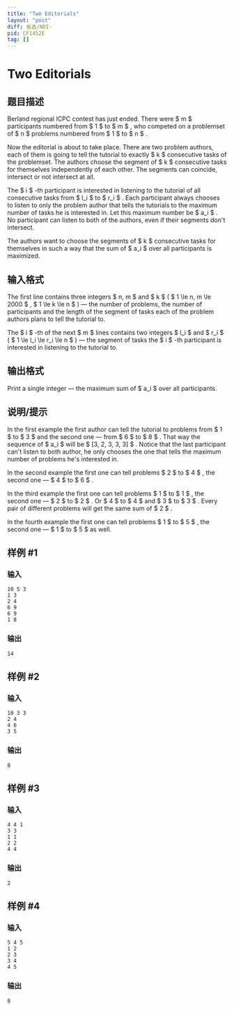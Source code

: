 ```yaml
---
title: "Two Editorials"
layout: "post"
diff: 省选/NOI-
pid: CF1452E
tag: []
---
```


# Two Editorials

## 题目描述

Berland regional ICPC contest has just ended. There were $ m $ participants numbered from $ 1 $ to $ m $ , who competed on a problemset of $ n $ problems numbered from $ 1 $ to $ n $ .

Now the editorial is about to take place. There are two problem authors, each of them is going to tell the tutorial to exactly $ k $ consecutive tasks of the problemset. The authors choose the segment of $ k $ consecutive tasks for themselves independently of each other. The segments can coincide, intersect or not intersect at all.

The $ i $ -th participant is interested in listening to the tutorial of all consecutive tasks from $ l_i $ to $ r_i $ . Each participant always chooses to listen to only the problem author that tells the tutorials to the maximum number of tasks he is interested in. Let this maximum number be $ a_i $ . No participant can listen to both of the authors, even if their segments don't intersect.

The authors want to choose the segments of $ k $ consecutive tasks for themselves in such a way that the sum of $ a_i $ over all participants is maximized.

## 输入格式

The first line contains three integers $ n, m $ and $ k $ ( $ 1 \le n, m \le 2000 $ , $ 1 \le k \le n $ ) — the number of problems, the number of participants and the length of the segment of tasks each of the problem authors plans to tell the tutorial to.

The $ i $ -th of the next $ m $ lines contains two integers $ l_i $ and $ r_i $ ( $ 1 \le l_i \le r_i \le n $ ) — the segment of tasks the $ i $ -th participant is interested in listening to the tutorial to.

## 输出格式

Print a single integer — the maximum sum of $ a_i $ over all participants.

## 说明/提示

In the first example the first author can tell the tutorial to problems from $ 1 $ to $ 3 $ and the second one — from $ 6 $ to $ 8 $ . That way the sequence of $ a_i $ will be $ [3, 2, 3, 3, 3] $ . Notice that the last participant can't listen to both author, he only chooses the one that tells the maximum number of problems he's interested in.

In the second example the first one can tell problems $ 2 $ to $ 4 $ , the second one — $ 4 $ to $ 6 $ .

In the third example the first one can tell problems $ 1 $ to $ 1 $ , the second one — $ 2 $ to $ 2 $ . Or $ 4 $ to $ 4 $ and $ 3 $ to $ 3 $ . Every pair of different problems will get the same sum of $ 2 $ .

In the fourth example the first one can tell problems $ 1 $ to $ 5 $ , the second one — $ 1 $ to $ 5 $ as well.

## 样例 #1

### 输入

```
10 5 3
1 3
2 4
6 9
6 9
1 8
```

### 输出

```
14
```

## 样例 #2

### 输入

```
10 3 3
2 4
4 6
3 5
```

### 输出

```
8
```

## 样例 #3

### 输入

```
4 4 1
3 3
1 1
2 2
4 4
```

### 输出

```
2
```

## 样例 #4

### 输入

```
5 4 5
1 2
2 3
3 4
4 5
```

### 输出

```
8
```

